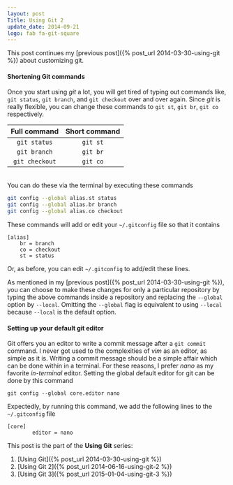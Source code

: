 ```yaml
---
layout: post
Title: Using Git 2
update_date: 2014-09-21
logo: fab fa-git-square
---
```


This post continues my [previous post]({% post_url 2014-03-30-using-git %}) about customizing git.

#### Shortening Git commands

Once you start using *git* a lot, you will get tired of typing out commands like,
`git status`, `git branch`, and `git checkout` over and over again. Since *git*
is really flexible, you can change these commands to `git st`, `git br`,
`git co` respectively.


| Full command     | Short command   |
|:----------------:|:---------------:|
| `git status`     | `git st`        |
| `git branch`     | `git br`        |
| `git checkout`   | `git co`        |

<br/>
You can do these via the terminal by executing these commands

```bash
git config --global alias.st status
git config --global alias.br branch
git config --global alias.co checkout
```

These commands will add or edit your `~/.gitconfig` file so that it contains

```
[alias]
	br = branch
	co = checkout
	st = status
```

Or, as before, you can edit `~/.gitconfig` to add/edit these lines.

As mentioned in my [previous post]({% post_url 2014-03-30-using-git %}), you can choose to
make these changes for only a particular repository by typing the above commands
inside a repository and replacing the `--global` option by `--local`.
Omitting the `--global` flag is equivalent to using `--local` because
`--local` is the default option.


#### Setting up your default git editor

Git offers you an editor to write a commit message after a `git commit` command. I never got used to
the complexities of _vim_ as an editor, as simple as it is. Writing a commit message should be a simple
affair which can be done within in a terminal. For these reasons, I prefer _nano_ as my favorite
_in-terminal_ editor. Setting the global default editor for git can be done by this command

```
git config --global core.editor nano
```

Expectedly, by running this command, we add the following lines to the `~/.gitconfig` file

```
[core]
        editor = nano
```


This post is the part of the **Using Git** series:

1. [Using Git]({% post_url 2014-03-30-using-git %})
2. [Using Git 2]({% post_url 2014-06-16-using-git-2 %})
3. [Using Git 3]({% post_url 2015-01-04-using-git-3 %})

